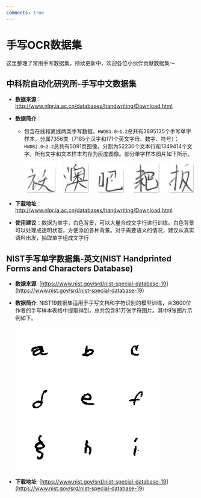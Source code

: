 ```yaml
---
comments: true
---
```



# 手写OCR数据集
这里整理了常用手写数据集，持续更新中，欢迎各位小伙伴贡献数据集～

## 中科院自动化研究所-手写中文数据集
- **数据来源**：http://www.nlpr.ia.ac.cn/databases/handwriting/Download.html
- **数据简介**：
    * 包含在线和离线两类手写数据，`HWDB1.0~1.2`总共有3895135个手写单字样本，分属7356类（7185个汉字和171个英文字母、数字、符号）；`HWDB2.0~2.2`总共有5091页图像，分割为52230个文本行和1349414个文字。所有文字和文本样本均存为灰度图像。部分单字样本图片如下所示。

        ![](./images/CASIA_0.jpg)

- **下载地址**：http://www.nlpr.ia.ac.cn/databases/handwriting/Download.html
- **使用建议**：数据为单字，白色背景，可以大量合成文字行进行训练。白色背景可以处理成透明状态，方便添加各种背景。对于需要语义的情况，建议从真实语料出发，抽取单字组成文字行


## NIST手写单字数据集-英文(NIST Handprinted Forms and Characters Database)

- **数据来源**: [https://www.nist.gov/srd/nist-special-database-19](https://www.nist.gov/srd/nist-special-database-19)

- **数据简介**: NIST19数据集适用于手写文档和字符识别的模型训练，从3600位作者的手写样本表格中提取得到，总共包含81万张字符图片。其中9张图片示例如下。

    ![](./images/nist_demo.png)


- **下载地址**: [https://www.nist.gov/srd/nist-special-database-19](https://www.nist.gov/srd/nist-special-database-19)
